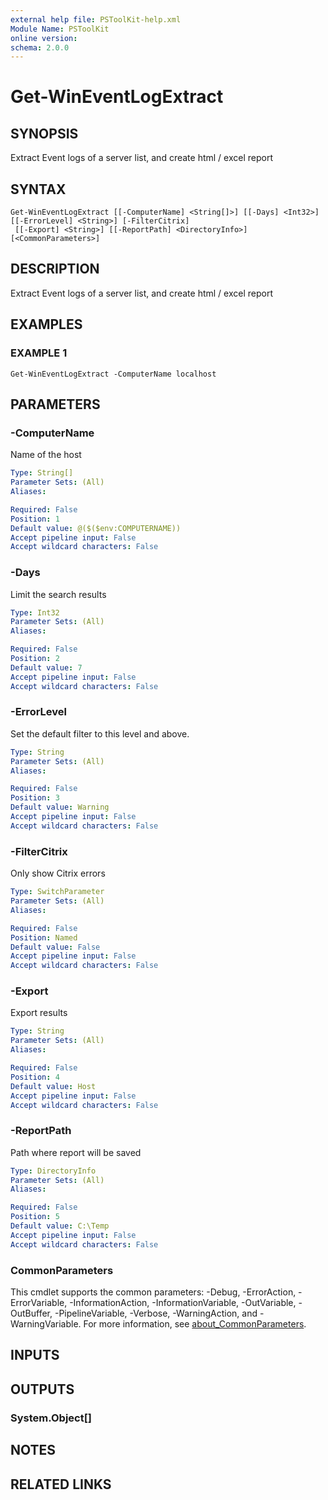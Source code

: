 ```yaml
---
external help file: PSToolKit-help.xml
Module Name: PSToolKit
online version:
schema: 2.0.0
---
```


# Get-WinEventLogExtract

## SYNOPSIS
Extract Event logs of a server list, and create html / excel report

## SYNTAX

```
Get-WinEventLogExtract [[-ComputerName] <String[]>] [[-Days] <Int32>] [[-ErrorLevel] <String>] [-FilterCitrix]
 [[-Export] <String>] [[-ReportPath] <DirectoryInfo>] [<CommonParameters>]
```

## DESCRIPTION
Extract Event logs of a server list, and create html / excel report

## EXAMPLES

### EXAMPLE 1
```
Get-WinEventLogExtract -ComputerName localhost
```

## PARAMETERS

### -ComputerName
Name of the host

```yaml
Type: String[]
Parameter Sets: (All)
Aliases:

Required: False
Position: 1
Default value: @($($env:COMPUTERNAME))
Accept pipeline input: False
Accept wildcard characters: False
```

### -Days
Limit the search results

```yaml
Type: Int32
Parameter Sets: (All)
Aliases:

Required: False
Position: 2
Default value: 7
Accept pipeline input: False
Accept wildcard characters: False
```

### -ErrorLevel
Set the default filter to this level and above.

```yaml
Type: String
Parameter Sets: (All)
Aliases:

Required: False
Position: 3
Default value: Warning
Accept pipeline input: False
Accept wildcard characters: False
```

### -FilterCitrix
Only show Citrix errors

```yaml
Type: SwitchParameter
Parameter Sets: (All)
Aliases:

Required: False
Position: Named
Default value: False
Accept pipeline input: False
Accept wildcard characters: False
```

### -Export
Export results

```yaml
Type: String
Parameter Sets: (All)
Aliases:

Required: False
Position: 4
Default value: Host
Accept pipeline input: False
Accept wildcard characters: False
```

### -ReportPath
Path where report will be saved

```yaml
Type: DirectoryInfo
Parameter Sets: (All)
Aliases:

Required: False
Position: 5
Default value: C:\Temp
Accept pipeline input: False
Accept wildcard characters: False
```

### CommonParameters
This cmdlet supports the common parameters: -Debug, -ErrorAction, -ErrorVariable, -InformationAction, -InformationVariable, -OutVariable, -OutBuffer, -PipelineVariable, -Verbose, -WarningAction, and -WarningVariable. For more information, see [about_CommonParameters](http://go.microsoft.com/fwlink/?LinkID=113216).

## INPUTS

## OUTPUTS

### System.Object[]
## NOTES

## RELATED LINKS
